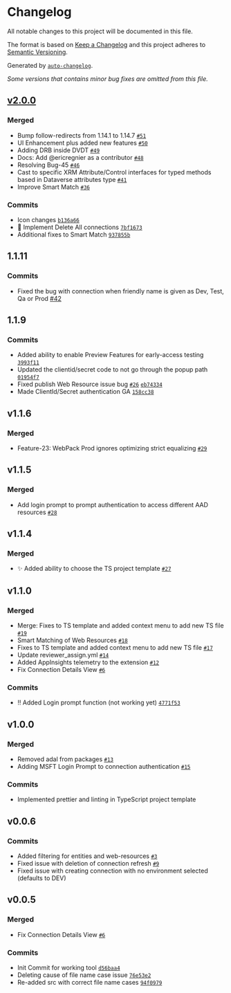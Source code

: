 # Changelog

All notable changes to this project will be documented in this file.

The format is based on [Keep a Changelog](https://keepachangelog.com/en/1.0.0/)
and this project adheres to [Semantic Versioning](https://semver.org/spec/v2.0.0.html).

Generated by [`auto-changelog`](https://github.com/CookPete/auto-changelog).

_Some versions that contains minor bug fixes are omitted from this file._

## [v2.0.0](https://github.com/Power-Maverick/DataverseDevTools-VSCode/compare/v1.1.11...v2.0.0)

### Merged

-   Bump follow-redirects from 1.14.1 to 1.14.7 [`#51`](https://github.com/Power-Maverick/DataverseDevTools-VSCode/pull/51)
-   UI Enhancement plus added new features [`#50`](https://github.com/Power-Maverick/DataverseDevTools-VSCode/pull/50)
-   Adding DRB inside DVDT [`#49`](https://github.com/Power-Maverick/DataverseDevTools-VSCode/pull/49)
-   Docs: Add @ericregnier as a contributor [`#48`](https://github.com/Power-Maverick/DataverseDevTools-VSCode/pull/48)
-   Resolving Bug-45 [`#46`](https://github.com/Power-Maverick/DataverseDevTools-VSCode/pull/46)
-   Cast to specific XRM Attribute/Control interfaces for typed methods based in Dataverse attributes type [`#41`](https://github.com/Power-Maverick/DataverseDevTools-VSCode/pull/41)
-   Improve Smart Match [`#36`](https://github.com/Power-Maverick/DataverseDevTools-VSCode/pull/36)

### Commits

-   Icon changes [`b136a66`](https://github.com/Power-Maverick/DataverseDevTools-VSCode/commit/b136a669ee6b5d6f12823225bc4e4e0dce8dc18b)
-   🐛 Implement Delete All connections [`7bf1673`](https://github.com/Power-Maverick/DataverseDevTools-VSCode/commit/7bf167373f0c39b656e2ff327aa7788a1c9a4b87)
-   Additional fixes to Smart Match [`937855b`](https://github.com/Power-Maverick/DataverseDevTools-VSCode/commit/937855b236d67427bd3733ea76be8e0a5e8a1751)

## 1.1.11

### Commits

-   Fixed the bug with connection when friendly name is given as Dev, Test, Qa or Prod [#42](https://github.com/Power-Maverick/DataverseDevTools-VSCode/issues/42)

## 1.1.9

### Commits

-   Added ability to enable Preview Features for early-access testing [`3993f11`](https://github.com/Power-Maverick/DataverseDevTools-VSCode/commit/3993f11b239aa5238a9aadc73254576e34a8de17)
-   Updated the clientid/secret code to not go through the popup path [`01954f7`](https://github.com/Power-Maverick/DataverseDevTools-VSCode/commit/01954f7962c321257894fcb09fa468eb1d1b95ee)
-   Fixed publish Web Resource issue bug [`#26`](https://github.com/Power-Maverick/DataverseDevTools-VSCode/issues/26) [`eb74334`](https://github.com/Power-Maverick/DataverseDevTools-VSCode/commit/eb74334ac75e4851055b92c5a39fa0edd6be9c7e)
-   Made ClientId/Secret authentication GA [`158cc38`](https://github.com/Power-Maverick/DataverseDevTools-VSCode/commit/158cc38bb5199cd3d48dce297f53c98253ec0c77)

## v1.1.6

### Merged

-   Feature-23: WebPack Prod ignores optimizing strict equalizing [`#29`](https://github.com/Power-Maverick/DataverseDevTools-VSCode/pull/29)

## v1.1.5

### Merged

-   Add login prompt to prompt authentication to access different AAD resources [`#28`](https://github.com/Power-Maverick/DataverseDevTools-VSCode/pull/28)

## v1.1.4

### Merged

-   ✨ Added ability to choose the TS project template [`#27`](https://github.com/Power-Maverick/DataverseDevTools-VSCode/pull/27)

## v1.1.0

### Merged

-   Merge: Fixes to TS template and added context menu to add new TS file [`#19`](https://github.com/Power-Maverick/DataverseDevTools-VSCode/pull/19)
-   Smart Matching of Web Resources [`#18`](https://github.com/Power-Maverick/DataverseDevTools-VSCode/pull/18)
-   Fixes to TS template and added context menu to add new TS file [`#17`](https://github.com/Power-Maverick/DataverseDevTools-VSCode/pull/17)
-   Update reviewer_assign.yml [`#14`](https://github.com/Power-Maverick/DataverseDevTools-VSCode/pull/14)
-   Added AppInsights telemetry to the extension [`#12`](https://github.com/Power-Maverick/DataverseDevTools-VSCode/pull/12)
-   Fix Connection Details View [`#6`](https://github.com/Power-Maverick/DataverseDevTools-VSCode/pull/6)

### Commits

-   ‼ Added Login prompt function (not working yet) [`4771f53`](https://github.com/Power-Maverick/DataverseDevTools-VSCode/commit/4771f53af2560ddce283099f6e7a1ec9b4329262)

## v1.0.0

### Merged

-   Removed adal from packages [`#13`](https://github.com/Power-Maverick/DataverseDevTools-VSCode/pull/13)
-   Adding MSFT Login Prompt to connection authentication [`#15`](https://github.com/Power-Maverick/DataverseDevTools-VSCode/pull/15)

### Commits

-   Implemented prettier and linting in TypeScript project template

## v0.0.6

### Commits

-   Added filtering for entities and web-resources [`#3`](https://github.com/Power-Maverick/DataverseDevTools-VSCode/issues/3)
-   Fixed issue with deletion of connection refresh [`#9`](https://github.com/Power-Maverick/DataverseDevTools-VSCode/issues/9)
-   Fixed issue with creating connection with no environment selected (defaults to DEV)

## v0.0.5

### Merged

-   Fix Connection Details View [`#6`](https://github.com/Power-Maverick/DataverseDevTools-VSCode/pull/6)

### Commits

-   Init Commit for working tool [`d56baa4`](https://github.com/Power-Maverick/DataverseDevTools-VSCode/commit/d56baa4eafe04d30a3a42a54bce781972ba7ca9e)
-   Deleting cause of file name case issue [`76e53e2`](https://github.com/Power-Maverick/DataverseDevTools-VSCode/commit/76e53e219c7965092b5d2704cc9aa445655c4d83)
-   Re-added src with correct file name cases [`94f0979`](https://github.com/Power-Maverick/DataverseDevTools-VSCode/commit/94f0979cbb7be933ee5951b6348c14da3fbb1f55)
